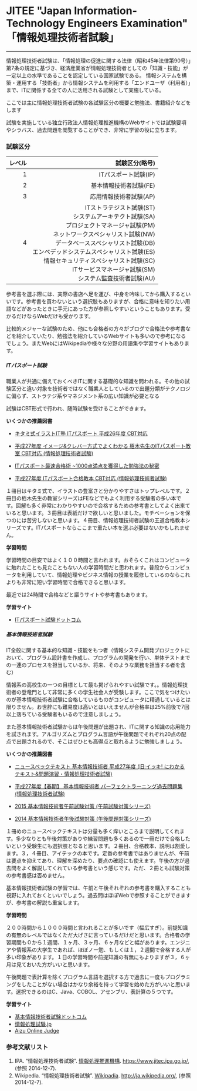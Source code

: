 # JITEE "Japan Information-Technology Engineers Examination" 「情報処理技術者試験」
---

情報処理技術者試験は、「情報処理の促進に関する法律（昭和45年法律第90号）」第7条の規定に基づき、経済産業省が情報処理技術者としての「知識・技能」が一定以上の水準であることを認定している国家試験である。 情報システムを構築・運用する「技術者」から情報システムを利用する「エンドユーザ（利用者）」まで、ITに関係する全ての人に活用される試験として実施している。


ここでは主に情報処理技術者試験の各試験区分の概要と勉強法、書籍紹介などをします

試験を実施している独立行政法人情報処理推進機構のWebサイトでは試験要項やシラバス、過去問題を閲覧することができ、非常に学習の役に立ちます。

### 試験区分

| レベル| 試験区分(略号) |
|--:|--:|
| 1| ITパスポート試験(IP) |
| 2| 基本情報技術者試験(FE) |
| 3| 応用情報技術者試験(AP) |
| 4 | ITストラテジスト試験(ST) <br> システムアーキテクト試験(SA) <br> プロジェクトマネージャ試験(PM) <br> ネットワークスペシャリスト試験(NW) <br> データベーススペシャリスト試験(DB) <br> エンベデッドシステムスペシャリスト試験(ES) <br> 情報セキュリティスペシャリスト試験(SC) <br> ITサービスマネージャ試験(SM) <br> システム監査技術者試験(AU) |


参考書を選ぶ際には、実際の書店へ足を運び、中身を吟味してから購入するといいです。参考書を買わないという選択肢もありますが、合格に意味を知りたい用語などがあったときに手元にあった方が参照しやすいということもあります。受かるだけならWebだけも受かります。

比較的メジャーな試験のため、他にも合格者の方々がブログで合格法や参考書などを紹介していたり、勉強法を紹介しているWebサイトも多いので参考になるでしょう。またWebにはWikipediaや様々な分野の用語集や学習サイトもあります。

##### ITパスポート試験

職業人が共通に備えておくべきITに関する基礎的な知識を問われる。その他の試験区分と違い対象を技術者ではなく職業人としているので出題分類がテクノロジに偏らず、ストラテジ系やマネジメント系の広い知識が必要となる

試験はCBT形式で行われ、随時試験を受けることができます。

**いくつかの推薦図書**

* <a href="http://www.amazon.co.jp/gp/product/4774161802/ref=as_li_ss_tl?ie=UTF8&camp=247&creative=7399&creativeASIN=4774161802&linkCode=as2&tag=yatagarasu38-22">キタミ式イラストIT塾 ITパスポート 平成26年度 CBT対応</a><img src="http://ir-jp.amazon-adsystem.com/e/ir?t=yatagarasu38-22&l=as2&o=9&a=4774161802" width="1" height="1" border="0" alt="" style="border:none !important; margin:0px !important;" />

* <a href="http://www.amazon.co.jp/gp/product/4774169188/ref=as_li_ss_tl?ie=UTF8&camp=247&creative=7399&creativeASIN=4774169188&linkCode=as2&tag=yatagarasu38-22">平成27年度 イメージ&クレバー方式でよくわかる 栢木先生のITパスポート教室 CBT対応 (情報処理技術者試験)</a><img src="http://ir-jp.amazon-adsystem.com/e/ir?t=yatagarasu38-22&l=as2&o=9&a=4774169188" width="1" height="1" border="0" alt="" style="border:none !important; margin:0px !important;" />

* <a href="http://www.amazon.co.jp/gp/product/4774158208/ref=as_li_ss_tl?ie=UTF8&camp=247&creative=7399&creativeASIN=4774158208&linkCode=as2&tag=yatagarasu38-22">ITパスポート最速合格術 ~1000点満点を獲得した勉強法の秘密</a><img src="http://ir-jp.amazon-adsystem.com/e/ir?t=yatagarasu38-22&l=as2&o=9&a=4774158208" width="1" height="1" border="0" alt="" style="border:none !important; margin:0px !important;" />

* <a href="http://www.amazon.co.jp/gp/product/477416917X/ref=as_li_ss_tl?ie=UTF8&camp=247&creative=7399&creativeASIN=477416917X&linkCode=as2&tag=yatagarasu38-22">平成27年度 ITパスポート合格教本 CBT対応 (情報処理技術者試験)</a><img src="http://ir-jp.amazon-adsystem.com/e/ir?t=yatagarasu38-22&l=as2&o=9&a=477416917X" width="1" height="1" border="0" alt="" style="border:none !important; margin:0px !important;" />



１冊目はキタミ式で、イラストの豊富さと分かりやすさはトップレベルです。２冊目の栢木先生の教室シリーズはFEなどでもよく利用する受験者の多い本です。図解も多く非常にわかりやすいので合格するための参考書としてよく出来ていると思います。３冊目は表紙だけで欲しいと思いました。モチベーションを保つのには苦労しないと思います。４冊目、情報処理技術者試験の王道合格教本シリーズです。ITパスポートならここまで重たい本を選ぶ必要はないかもしれません。

**学習時間**

学習時間の目安ではよく１００時間と言われます。おそらくこれはコンピュータに触れたことも見たこともない人の学習時間だと思われます。普段からコンピュータを利用していて、情報処理やビジネス情報の授業を履修しているのならこれよりも非常に短い学習時間で合格できると思います。

最近では24時間で合格などと謳うサイトや参考書もあります。

**学習サイト**

* [ITパスポート試験ドットコム][IP.com]

##### 基本情報技術者試験

IT全般に関する基本的な知識・技能をもつ者（情報システム開発プロジェクトにおいて、プログラム設計書を作成し、プログラムの開発を行い、単体テストまでの一連のプロセスを担当しているか、将来、そのような業務を担当する者を含む）

情報系の高校生の一つの目標として最も掲げられやすい試験です。。情報処理技術者の登竜門として非常に多くの学生社会人が受験します。ここで気をつけたいのが基本情報技術者試験に合格しているものがコンピュータに精通しているとは限りません。お世辞にも難易度は高いとはいえませんが合格率は25%前後で7回以上落ちている受験者もいるので注意しましょう。

また基本情報技術者試験からは午後問題が出題され、ITに関する知識の応用能力を試されます。アルゴリズムとプログラム言語が午後問題でそれぞれ20点の配点で出題されるので、そこはぜひとも高得点と取れるように勉強しましょう。

**いくつかの推薦図書**

* <a href="http://www.amazon.co.jp/gp/product/4813261078/ref=as_li_ss_tl?ie=UTF8&camp=247&creative=7399&creativeASIN=4813261078&linkCode=as2&tag=yatagarasu38-22">ニュースペックテキスト 基本情報技術者 平成27年度 (旧:イッキ! にわかる テキスト&問題演習・情報処理技術者試験)</a><img src="http://ir-jp.amazon-adsystem.com/e/ir?t=yatagarasu38-22&l=as2&o=9&a=4813261078" width="1" height="1" border="0" alt="" style="border:none !important; margin:0px !important;" />

* <a href="http://www.amazon.co.jp/gp/product/4774168211/ref=as_li_ss_tl?ie=UTF8&camp=247&creative=7399&creativeASIN=4774168211&linkCode=as2&tag=yatagarasu38-22">平成27年度【春期】 基本情報技術者 パーフェクトラーニング過去問題集 (情報処理技術者試験)</a><img src="http://ir-jp.amazon-adsystem.com/e/ir?t=yatagarasu38-22&l=as2&o=9&a=4774168211" width="1" height="1" border="0" alt="" style="border:none !important; margin:0px !important;" />

* <a href="http://www.amazon.co.jp/gp/product/4872689909/ref=as_li_ss_tl?ie=UTF8&camp=247&creative=7399&creativeASIN=4872689909&linkCode=as2&tag=yatagarasu38-22">2015 基本情報技術者午前試験対策 (午前試験対策シリーズ)</a><img src="http://ir-jp.amazon-adsystem.com/e/ir?t=yatagarasu38-22&l=as2&o=9&a=4872689909" width="1" height="1" border="0" alt="" style="border:none !important; margin:0px !important;" />

* <a href="http://www.amazon.co.jp/gp/product/4872689542/ref=as_li_ss_tl?ie=UTF8&camp=247&creative=7399&creativeASIN=4872689542&linkCode=as2&tag=yatagarasu38-22">2014 基本情報技術者午後試験対策 (午後問題対策シリーズ)</a><img src="http://ir-jp.amazon-adsystem.com/e/ir?t=yatagarasu38-22&l=as2&o=9&a=4872689542" width="1" height="1" border="0" alt="" style="border:none !important; margin:0px !important;" />


１冊めのニュースペックテキストは分量も多く痒いところまで説明してくれます。多少なりとも午後対策がありや練習問題も多くあるので一冊だけで合格したいという受験生にも選択肢となると思います。２冊目、合格教本、説明は割愛します。３，４冊目、アイテックの本です。定番の参考書ではありませんが、午前は要点を抑えてあり、理解を深めたり、要点の確認にも使えます。午後の方が過去問をよく解説してくれている参考書という感じです。ただ、２冊とも試験対策の参考書感は否めません。

基本情報技術者試験の学習では、午前と午後それぞれの参考書を購入することも視野に入れておくといいでしょう。過去問はほぼWebで参照することができますが、参考書の解説も重宝します。

**学習時間**

２００時間から１０００時間と言われることが多いです（幅広すぎ）。前提知識の有無のレベルではなくただ大げさに言っているだけだと思います。合格者の学習期間も０から１週間、１ヶ月、３ヶ月、６ヶ月などと幅があります。エンジニアや情報系の大学生であれば、ほぼノー勉、もしくは１，２週間で合格する人が多い印象があります。１日の学習時間や前提知識の有無にもよりますが３，６ヶ月は見ておいた方がいいと思います。

午後問題で表計算を除くプログラム言語を選択する方で過去に一度もプログラミングをしたことがない場合はかなり余裕を持って学習を始めた方がいいと思います。選択できるのはC、Java、COBOL、アセンブリ、表計算の５つです。

**学習サイト**

* [基本情報技術者試験ドットコム][FE.com]
* [情報処理試験.jp][FE.jp]
* [Aizu Online Judge][AOJ.jp]

### 参考文献リスト
1. IPA. “情報処理技術者試験”. [情報処理推進機構][IPA]. https://www.jitec.ipa.go.jp/, (参照 2014-12-7).
2. Wikipedia. “情報処理技術者試験”. [Wikipadia][wikipedia]. http://ja.wikipedia.org/, (参照 2014-12-7).

[IP.com]:http://www.itpassportsiken.com/
[FE.com]:http://www.fe-siken.com/
[FE.jp]:http://情報処理試験.jp/index.html
[wikipedia]:http://ja.wikipedia.org/
[IPA]:https://www.jitec.ipa.go.jp/
[AOJ.jp]:http://judge.u-aizu.ac.jp/onlinejudge/

